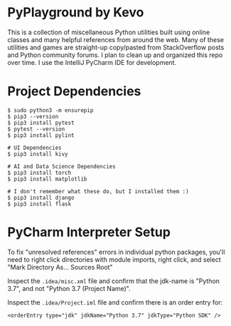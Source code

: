 # PyPlayground by Kevo

This is a collection of miscellaneous Python utilities built using online classes and many helpful references from around the web. Many of these utilities and games are straight-up copy/pasted from StackOverflow posts and Python community forums. I plan to clean up and organized this repo over time. I use the IntelliJ PyCharm IDE for development.

# Project Dependencies

```
$ sudo python3 -m ensurepip
$ pip3 --version
$ pip3 install pytest
$ pytest --version
$ pip3 install pylint

# UI Dependencies
$ pip3 install kivy

# AI and Data Science Dependencies
$ pip3 install torch
$ pip3 install matplotlib

# I don't remember what these do, but I installed them :)
$ pip3 install django
$ pip3 install flask
```

# PyCharm Interpreter Setup

To fix "unresolved references" errors in individual python packages, you'll need to right click directories with module imports, right click, and select "Mark Directory As... Sources Root"  

Inspect the `.idea/misc.xml` file and confirm that the jdk-name is "Python 3.7", and not "Python 3.7 (Project Name)".  

Inspect the `.idea/Project.iml` file and confirm there is an order entry for:  
```
<orderEntry type="jdk" jdkName="Python 3.7" jdkType="Python SDK" />
```
